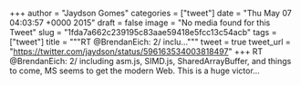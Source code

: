 
+++
author = "Jaydson Gomes"
categories = ["tweet"]
date = "Thu May 07 04:03:57 +0000 2015"
draft = false
image = "No media found for this Tweet"
slug = "1fda7a662c239195c83aae59418e5fcc13c54acb"
tags = ["tweet"]
title = """RT @BrendanEich: 2/ inclu..."""
tweet = true
tweet_url = "https://twitter.com/jaydson/status/596163534003818497"
+++
RT @BrendanEich: 2/ including asm.js, SIMD.js, SharedArrayBuffer, and things to come, MS seems to get the modern Web. This is a huge victor…
